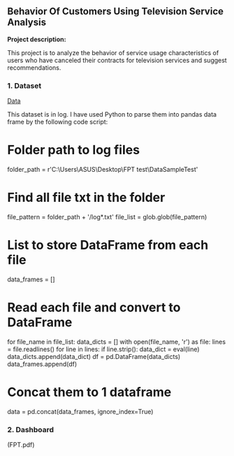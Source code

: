 ##  Behavior Of Customers Using Television Service Analysis

**Project description:** 

This project is to analyze the behavior of service usage characteristics of users who have canceled their contracts for television services and suggest recommendations.

### 1. Dataset

[Data](https://github.com/thaihiendo190699/thaihiendo190699.github.io/blob/main/DataSampleTest.zip)

This dataset is in log. I have used Python to parse them into pandas data frame by the following code script:

# Folder path to log files
folder_path = r'C:\Users\ASUS\Desktop\FPT test\DataSampleTest'

# Find all file txt in the folder
file_pattern = folder_path + '/log*.txt'
file_list = glob.glob(file_pattern)

# List to store DataFrame from each file
data_frames = []

# Read each file and convert to DataFrame
for file_name in file_list:
    data_dicts = []
    with open(file_name, 'r') as file:
        lines = file.readlines()
        for line in lines:
            if line.strip():
                data_dict = eval(line)
                data_dicts.append(data_dict)
    df = pd.DataFrame(data_dicts)
    data_frames.append(df)

# Concat them to 1 dataframe
data = pd.concat(data_frames, ignore_index=True)

### 2. Dashboard

(FPT.pdf)


